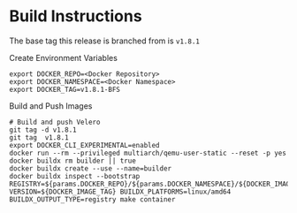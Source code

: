 # Build Instructions

The base tag this release is branched from is `v1.8.1`

Create Environment Variables

```
export DOCKER_REPO=<Docker Repository>
export DOCKER_NAMESPACE=<Docker Namespace>
export DOCKER_TAG=v1.8.1-BFS
```

Build and Push Images

```
# Build and push Velero
git tag -d v1.8.1
git tag  v1.8.1
export DOCKER_CLI_EXPERIMENTAL=enabled
docker run --rm --privileged multiarch/qemu-user-static --reset -p yes
docker buildx rm builder || true
docker buildx create --use --name=builder
docker buildx inspect --bootstrap
REGISTRY=${params.DOCKER_REPO}/${params.DOCKER_NAMESPACE}/${DOCKER_IMAGE_NAME} VERSION=${DOCKER_IMAGE_TAG} BUILDX_PLATFORMS=linux/amd64 BUILDX_OUTPUT_TYPE=registry make container
```